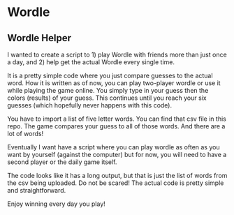 # Wordle

## Wordle Helper

I wanted to create a script to 1) play Wordle with friends more than just once a day, and 2) help get the actual Wordle every single time. 

It is a pretty simple code where you just compare guesses to the actual word. How it is written as of now, you can play two-player wordle or use it while playing the game online. You simply type in your guess then the colors (results) of your guess. This continues until you reach your six guesses (which hopefully never happens with this code). 

You have to import a list of five letter words. You can find that csv file in this repo. The game compares your guess to all of those words. And there are a lot of words!

Eventually I want have a script where you can play wordle as often as you want by yourself (against the computer) but for now, you will need to have a second player or the daily game itself.

The code looks like it has a long output, but that is just the list of words from the csv being uploaded. Do not be scared! The actual code is pretty simple and straightforward. 

Enjoy winning every day you play!
